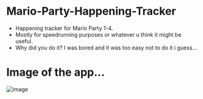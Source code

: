 # Mario-Party-Happening-Tracker
* Happening tracker for Mario Party 1-4.
* Mostly for speedrunning purposes or whatever u think it might be useful.
* Why did you do it? I was bored and it was too easy not to do it i guess...

# Image of the app...
![image](https://github.com/jesus96x/Mario-Party-Happening-Tracker/issues/1#issue-776161417)
